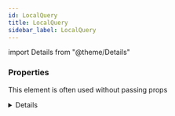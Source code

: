 ```yaml
---
id: LocalQuery
title: LocalQuery
sidebar_label: LocalQuery
---
```


import Details from "@theme/Details"




### Properties

This element is often used without passing props

<Details summary={<summary><b>Additional properties for advanced use cases</b></summary>}><div>

| Properties | Type | Description |
| --------- | ---- | ----------- |
| fields | string[] |  |
| filter | [QueryFilter](/framework-api/interfaces/QueryFilter.md) |  |
| limit | number |  |
| offset | number |  |
| params | [AnonymousObject](/framework-api/interfaces/AnonymousObject.md)<any\> |  |
| search | [Primitive](/framework-api/types/Primitive.md) |  |
| sort | [QuerySortDir](/framework-api/types/QuerySortDir.md) |  |
| sortBy | [QuerySortBy](/framework-api/types/QuerySortBy.md)[] |  |


</div></Details>